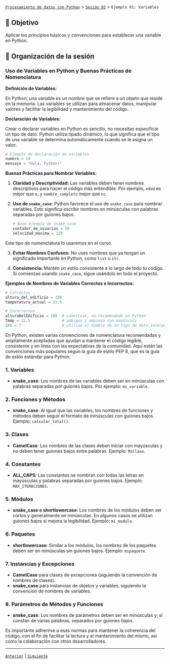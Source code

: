 [`Procesamiento de datos con Python`](../../Readme.md) > [`Sesión 01`](../Readme.md) > `Ejemplo 01: Variables`


## 🎯 Objetivo

Aplicar los principios básicos y convenciones para establecer una variable en Python.

## 📂 Organización de la sesión



### Uso de Variables en Python y Buenas Prácticas de Nomenclatura

**Definición de Variables:**

En Python, una variable es un nombre que se refiere a un objeto que reside en la memoria. Las variables se utilizan para almacenar datos, manipular valores y facilitar la legibilidad y mantenimiento del código.

**Declaración de Variables:**

Crear o declarar variables en Python es sencillo, no necesitas especificar un tipo de dato. Python utiliza tipado dinámico, lo que significa que el tipo de una variable se determina automáticamente cuando se le asigna un valor.

```python
# Ejemplo de declaración de variables
numero = 10
mensaje = "Hola, Python!"
```

**Buenas Prácticas para Nombrar Variables:**

1. **Claridad y Descriptividad:**
   Las variables deben tener nombres descriptivos para hacer el código más entendible. Por ejemplo, `edad` es mejor que `e`, y `nombre_completo` mejor que `nc`.

2. **Uso de `snake_case`:**
   Python favorece el uso de `snake_case` para nombrar variables. Esto significa escribir nombres en minúsculas con palabras separadas por guiones bajos.
   
   ```python
   # Buen ejemplo de snake_case
   contador_de_usuarios = 50
   velocidad_maxima = 120
   ```
Este tipo de nomenclatura lo usaremos en el curso.

3. **Evitar Nombres Confusos:**
   No uses nombres que ya tengan un significado importante en Python, como `list` o `str`.

4. **Consistencia:**
   Mantén un estilo consistente a lo largo de todo tu código. Si comienzas usando `snake_case`, sigue usándolo en todo el proyecto.

**Ejemplos de Nombres de Variables Correctos e Incorrectos:**

```python
# Correctos
altura_del_edificio = 100
temperatura_actual = 22.5

# Incorrectos
alturaDelEdificio = 100  # camelCase, no recomendado en Python
Temp = 22.5              # ambiguo y empieza con mayúscula
int = 7                  # utiliza el nombre de un tipo de dato incorporado
```

En Python, existen varias convenciones de nomenclatura recomendadas y ampliamente aceptadas que ayudan a mantener el código legible, consistente y en línea con las expectativas de la comunidad. Aquí están las convenciones más populares según la guía de estilo PEP 8, que es la guía de estilo estándar para Python:

### 1. **Variables**
   - **snake_case**: Los nombres de las variables deben ser en minúsculas con palabras separadas por guiones bajos. Por ejemplo: `mi_variable`.

### 2. **Funciones y Métodos**
   - **snake_case**: Al igual que las variables, los nombres de funciones y métodos deben seguir el formato de minúsculas con guiones bajos. Ejemplo: `calcular_total()`.

### 3. **Clases**
   - **CamelCase**: Los nombres de las clases deben iniciar con mayúsculas y no deben tener guiones bajos entre palabras. Ejemplo: `MiClase`.

### 4. **Constantes**
   - **ALL_CAPS**: Las constantes se nombran con todas las letras en mayúsculas y palabras separadas por guiones bajos. Ejemplo: `MAX_ITERACIONES`.

### 5. **Módulos**
   - **snake_case o shortlowercase**: Los nombres de los módulos deben ser cortos y generalmente en minúsculas. En algunos casos se utilizan guiones bajos si mejora la legibilidad. Ejemplo: `mi_modulo`.

### 6. **Paquetes**
   - **shortlowercase**: Similar a los módulos, los nombres de los paquetes deben ser en minúsculas sin guiones bajos. Ejemplo: `mipaquete`.

### 7. **Instancias y Excepciones**
   - **CamelCase** para clases de excepciones (siguiendo la convención de nombres de clases).
   - **snake_case** para instancias de objetos y variables, siguiendo la convención de nombres de variables.

### 8. **Parámetros de Métodos y Funciones**
   - **snake_case**: Los nombres de parámetros deben ser en minúsculas y, si constan de varias palabras, separados por guiones bajos.

Es importante adherirse a esas normas para mantener la coherencia del código, con el fin de facilitar la lectura y el mantenimiento del mismo, asi como la colaboración con otros desarrolladores.

---
[`Anterior`](../Readme.md) | [`Siguiente`](../Ejemplo-02/Readme.md)
